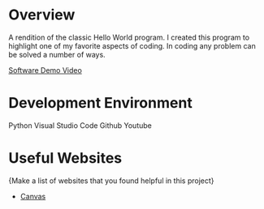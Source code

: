 # Overview

A rendition of the classic Hello World program. I created this program to highlight one of my favorite aspects of coding. In coding any problem can be solved a number of ways.

[Software Demo Video](https://www.youtube.com/watch?v=vp0Y-ce6iaY&list=WL&index=39&t=2s)

# Development Environment

Python
Visual Studio Code
Github
Youtube

# Useful Websites

{Make a list of websites that you found helpful in this project}
* [Canvas](https://byui.instructure.com/)